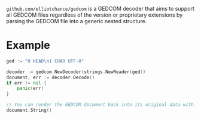 `github.com/elliotchance/gedcom` is a GEDCOM decoder that aims to support all
GEDCOM files regardless of the version or proprietary extensions by parsing the
GEDCOM file into a generic nested structure.

Example
=======

```go
ged := "0 HEAD\n1 CHAR UTF-8"

decoder := gedcom.NewDecoder(strings.NewReader(ged))
document, err := decoder.Decode()
if err != nil {
    panic(err)
}

// You can render the GEDCOM document back into its original data with:
document.String()
```
